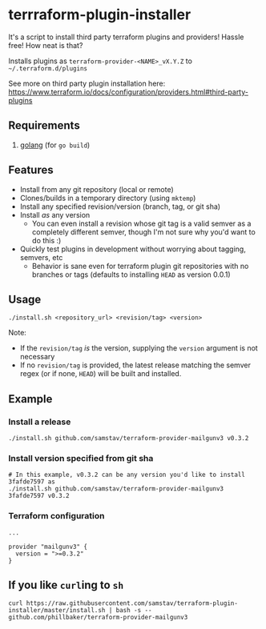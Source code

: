 # terrraform-plugin-installer
It's a script to install third party terraform plugins and providers! Hassle free! How neat is that?

Installs plugins as `terraform-provider-<NAME>_vX.Y.Z` to `~/.terraform.d/plugins`

See more on third party plugin installation here: https://www.terraform.io/docs/configuration/providers.html#third-party-plugins

## Requirements

1) [golang](https://golang.org/doc/install) (for `go build`)

## Features

* Install from any git repository (local or remote)
* Clones/builds in a temporary directory (using `mktemp`)
* Install any specified revision/version (branch, tag, or git sha)
* Install _as_ any version
  * You can even install a revision whose git tag is a valid semver as a completely different semver, though I'm not sure why you'd want to do this :)
* Quickly test plugins in development without worrying about tagging, semvers, etc
  * Behavior is sane even for terraform plugin git repositories with no branches or tags (defaults to installing `HEAD` as version 0.0.1)  

## Usage

```
./install.sh <repository_url> <revision/tag> <version>
```

Note:

  * If the `revision/tag` _is_ the version, supplying the `version` argument is not necessary
  * If no `revision/tag` is provided, the latest release matching the semver regex (or if none, `HEAD`) will be built and installed.


## Example

### Install a release

```
./install.sh github.com/samstav/terraform-provider-mailgunv3 v0.3.2
```

### Install version specified from git sha

```
# In this example, v0.3.2 can be any version you'd like to install 3fafde7597 as
./install.sh github.com/samstav/terraform-provider-mailgunv3 3fafde7597 v0.3.2
```


### Terraform configuration

```
...

provider "mailgunv3" {
  version = ">=0.3.2"
}

```

## If you like `curl`ing to `sh`

```
curl https://raw.githubusercontent.com/samstav/terraform-plugin-installer/master/install.sh | bash -s -- github.com/phillbaker/terraform-provider-mailgunv3
```
